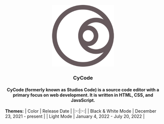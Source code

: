 <p align="center">
  <a href="https://github.com/Magayaga/CyCode">
    <img src="images/logo.svg" width="200" height="200">
  </a>
</p>

<h3 align="center">CyCode</h3>

<h4 align="center">CyCode (formerly known as Studios Code) is a source code editor with a primary focus on web development.  It is written in HTML, CSS, and JavaScript.</h4>

**Themes:**
| Color | Release Date |
|:-:|:-:|
| Black & White Mode | December 23, 2021 - present |
| Light Mode | January 4, 2022 - July 20, 2022 |
